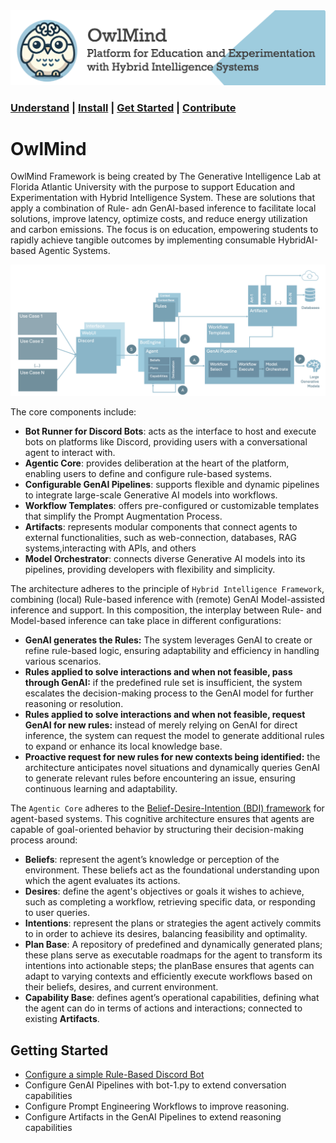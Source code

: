 

<img src="docs/images/owlmind-banner.png" width=800>

### [Understand](./README.md) | [Install](./INSTALLING.md) | [Get Started](./README.md#getting-started) | [Contribute](./CONTRIBUTING.md)

# OwlMind 

OwlMind Framework is being created by The Generative Intelligence Lab at Florida Atlantic University with the purpose to support Education and Experimentation with Hybrid Intelligence System. These are solutions that apply a combination of Rule- adn GenAI-based inference to facilitate local solutions, improve latency, optimize costs, and reduce energy utilization and carbon emissions. The focus is on education, empowering students to rapidly achieve tangible outcomes by implementing consumable HybridAI-based Agentic Systems. 


<img src="docs/images/owlmind-arch.png" width=800>

The core components include:

* **Bot Runner for Discord Bots**: acts as the interface to host and execute bots on platforms like Discord, providing users with a conversational agent to interact with.
* **Agentic Core**: provides deliberation at the heart of the platform, enabling users to define and configure rule-based systems.
* **Configurable GenAI Pipelines**: supports flexible and dynamic pipelines to integrate large-scale Generative AI models into workflows.
* **Workflow Templates**: offers pre-configured or customizable templates that simplify the Prompt Augmentation Process.
* **Artifacts**: represents modular components that connect agents to external functionalities, such as web-connection, databases, RAG systems,interacting with APIs,  and others
* **Model Orchestrator**: connects diverse Generative AI models into its pipelines, providing developers with flexibility and simplicity.


The architecture adheres to the principle of ``Hybrid Intelligence Framework``, combining (local) Rule-based inference with (remote) GenAI Model-assisted inference and support. In this composition, the interplay between Rule- and Model-based inference can take place in different configurations:

* **GenAI generates the Rules:** The system leverages GenAI to create or refine rule-based logic, ensuring adaptability and efficiency in handling various scenarios.
* **Rules applied to solve interactions and when not feasible, pass through GenAI:** if the predefined rule set is insufficient, the system escalates the decision-making process to the GenAI model for further reasoning or resolution.
* **Rules applied to solve interactions and when not feasible, request GenAI for new rules:** instead of merely relying on GenAI for direct inference, the system can request the model to generate additional rules to expand or enhance its local knowledge base.
* **Proactive request for new rules for new contexts being identified:** the architecture anticipates novel situations and dynamically queries GenAI to generate relevant rules before encountering an issue, ensuring continuous learning and adaptability.


The ``Agentic Core`` adheres to the [Belief-Desire-Intention (BDI) framework](https://en.wikipedia.org/wiki/Belief–desire–intention_software_model) for agent-based systems. This cognitive architecture ensures that agents are capable of goal-oriented behavior by structuring their decision-making process around:
* **Beliefs**: represent the agent’s knowledge or perception of the environment. These beliefs act as the foundational understanding upon which the agent evaluates its actions.
* **Desires**: define the agent's objectives or goals it wishes to achieve, such as completing a workflow, retrieving specific data, or responding to user queries.
* **Intentions**: represent the plans or strategies the agent actively commits to in order to achieve its desires, balancing feasibility and optimality.
* **Plan Base**: A repository of predefined and dynamically generated plans; these plans serve as executable roadmaps for the agent to transform its intentions into actionable steps; the planBase ensures that agents can adapt to varying contexts and efficiently execute workflows based on their beliefs, desires, and current environment.
* **Capability Base**: defines agent’s operational capabilities, defining what the agent can do in terms of actions and interactions; connected to existing **Artifacts**.



## Getting Started

* [Configure a simple Rule-Based Discord Bot](./docs/bot-1.md)
* Configure GenAI Pipelines with bot-1.py to extend conversation capabilities
* Configure Prompt Engineering Workflows to improve reasoning.
* Configure Artifacts in the GenAI Pipelines to extend reasoning capabilities

